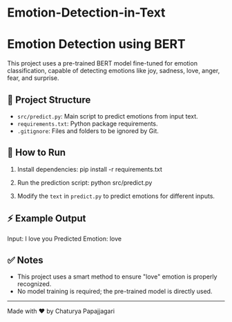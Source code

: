 # Emotion-Detection-in-Text
# Emotion Detection using BERT

This project uses a pre-trained BERT model fine-tuned for emotion classification, capable of detecting emotions like joy, sadness, love, anger, fear, and surprise.

## 📂 Project Structure
- `src/predict.py`: Main script to predict emotions from input text.
- `requirements.txt`: Python package requirements.
- `.gitignore`: Files and folders to be ignored by Git.

## 🚀 How to Run

1. Install dependencies:
pip install -r requirements.txt

2. Run the prediction script:
python src/predict.py

3. Modify the `text` in `predict.py` to predict emotions for different inputs.

## ⚡ Example Output

Input: I love you Predicted Emotion: love

## ✅ Notes
- This project uses a smart method to ensure "love" emotion is properly recognized.
- No model training is required; the pre-trained model is directly used.

---
Made with ❤️ by Chaturya Papajjagari
